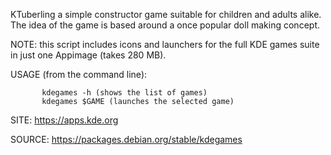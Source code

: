 
 KTuberling a simple constructor game suitable for
 children and adults alike. The idea of the game is
 based around a once popular doll making concept.
 
 NOTE: this script includes icons and launchers for the 
 full KDE games suite in just one Appimage (takes 280 MB).
 
 USAGE (from the command line):
 
           kdegames -h (shows the list of games)
           kdegames $GAME (launches the selected game)
           
 SITE: https://apps.kde.org

 SOURCE: https://packages.debian.org/stable/kdegames
